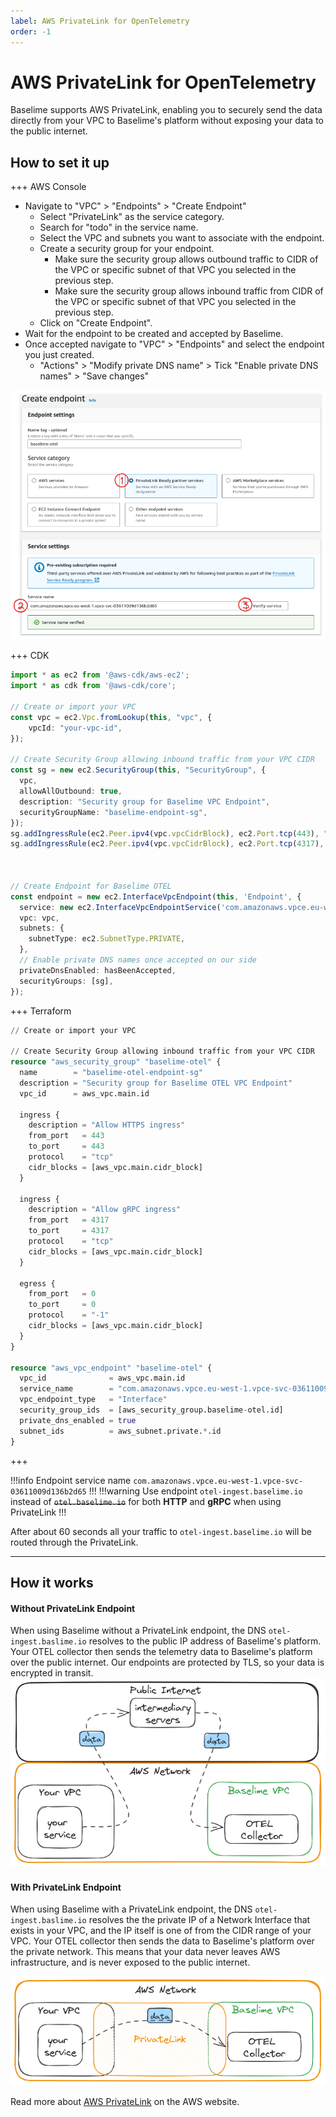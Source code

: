 ```yaml
---
label: AWS PrivateLink for OpenTelemetry
order: -1
---
```


# AWS PrivateLink for OpenTelemetry

Baselime supports AWS PrivateLink, enabling you to securely send the data directly from your VPC to Baselime's platform without exposing your data to the public internet.

## How to set it up
+++ AWS Console
* Navigate to "VPC" > "Endpoints" > "Create Endpoint"
  * Select "PrivateLink" as the service category.
  * Search for "todo" in the service name.
  * Select the VPC and subnets you want to associate with the endpoint.
  * Create a security group for your endpoint.
    * Make sure the security group allows outbound traffic to CIDR of the VPC or specific subnet of that VPC you selected in the previous step.
    * Make sure the security group allows inbound traffic from CIDR of the VPC or specific subnet of that VPC you selected in the previous step.
  * Click on "Create Endpoint".
* Wait for the endpoint to be created and accepted by Baselime.
* Once accepted navigate to "VPC" > "Endpoints" and select the endpoint you just created.
  * "Actions" > "Modify private DNS name" > Tick "Enable private DNS names" > "Save changes"


![Creating VPC Endpoint](../../../assets/images/illustrations/sending-data/privateLink/private_link_console_1.png)

+++ CDK
```typescript
import * as ec2 from '@aws-cdk/aws-ec2';
import * as cdk from '@aws-cdk/core';

// Create or import your VPC
const vpc = ec2.Vpc.fromLookup(this, "vpc", {
    vpcId: "your-vpc-id",
});

// Create Security Group allowing inbound traffic from your VPC CIDR
const sg = new ec2.SecurityGroup(this, "SecurityGroup", {
  vpc,
  allowAllOutbound: true,
  description: "Security group for Baselime VPC Endpoint",
  securityGroupName: "baselime-endpoint-sg",
});
sg.addIngressRule(ec2.Peer.ipv4(vpc.vpcCidrBlock), ec2.Port.tcp(443), "Allow HTTPS ingress");
sg.addIngressRule(ec2.Peer.ipv4(vpc.vpcCidrBlock), ec2.Port.tcp(4317), "Allow gRPC ingress");



// Create Endpoint for Baselime OTEL
const endpoint = new ec2.InterfaceVpcEndpoint(this, 'Endpoint', {
  service: new ec2.InterfaceVpcEndpointService('com.amazonaws.vpce.eu-west-1.vpce-svc-03611009d136b2d65', 443),
  vpc: vpc,
  subnets: {
    subnetType: ec2.SubnetType.PRIVATE,
  },
  // Enable private DNS names once accepted on our side
  privateDnsEnabled: hasBeenAccepted,
  securityGroups: [sg],
});
```

+++ Terraform
```terraform
// Create or import your VPC

// Create Security Group allowing inbound traffic from your VPC CIDR
resource "aws_security_group" "baselime-otel" {
  name        = "baselime-otel-endpoint-sg"
  description = "Security group for Baselime OTEL VPC Endpoint"
  vpc_id      = aws_vpc.main.id

  ingress {
    description = "Allow HTTPS ingress"
    from_port   = 443
    to_port     = 443
    protocol    = "tcp"
    cidr_blocks = [aws_vpc.main.cidr_block]
  }

  ingress {
    description = "Allow gRPC ingress"
    from_port   = 4317
    to_port     = 4317
    protocol    = "tcp"
    cidr_blocks = [aws_vpc.main.cidr_block]
  }

  egress {
    from_port   = 0
    to_port     = 0
    protocol    = "-1"
    cidr_blocks = [aws_vpc.main.cidr_block]
  }
}

resource "aws_vpc_endpoint" "baselime-otel" {
  vpc_id              = aws_vpc.main.id
  service_name        = "com.amazonaws.vpce.eu-west-1.vpce-svc-03611009d136b2d65"
  vpc_endpoint_type   = "Interface"
  security_group_ids  = [aws_security_group.baselime-otel.id]
  private_dns_enabled = true
  subnet_ids          = aws_subnet.private.*.id
}
```
+++

!!!info
Endpoint service name `com.amazonaws.vpce.eu-west-1.vpce-svc-03611009d136b2d65`
!!!
!!!warning
Use endpoint `otel-ingest.baselime.io` instead of ~~`otel.baselime.io`~~ for both **HTTP** and **gRPC** when using PrivateLink
!!!

After about 60 seconds all your traffic to `otel-ingest.baselime.io` will be routed through the PrivateLink.

---

## How it works

#### Without PrivateLink Endpoint
When using Baselime without a PrivateLink endpoint, the DNS `otel-ingest.baslime.io` resolves to the public
IP address of Baselime's platform. Your OTEL collector then sends the telemetry data to Baselime's platform
over the public internet. Our endpoints are protected by TLS, so your data is encrypted in transit.
![Sending data without PrivateLink](../../../assets/images/illustrations/sending-data/privateLink/without_private_link.png)

#### With PrivateLink Endpoint
When using Baselime with a PrivateLink endpoint, the DNS `otel-ingest.baslime.io` resolves the the private IP of a Network
Interface that exists in your VPC, and the IP itself is one of from the CIDR range of your VPC. Your OTEL collector
then sends the data to Baselime's platform over the private network. This means that your data never leaves AWS
infrastructure, and is never exposed to the public internet.

![Sending data with PrivateLink](../../../assets/images/illustrations/sending-data/privateLink/with_private_link.png)

Read more about [AWS PrivateLink](https://aws.amazon.com/privatelink/) on the AWS website.
